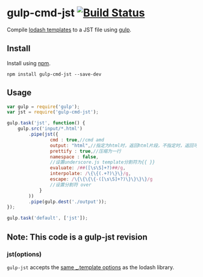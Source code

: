 gulp-cmd-jst [![Build Status](https://travis-ci.org/brucecham/gulp-cmd-jst.svg?branch=master)](https://travis-ci.org/brucecham/gulp-cmd-jst)
========

Compile [lodash templates](http://lodash.com/docs#template) to a JST file using [gulp](https://github.com/wearefractal/gulp).

Install
-------

Install using [npm](https://npmjs.org/package/gulp-cmd-jst).

```
npm install gulp-cmd-jst --save-dev
```

Usage
-----

```js
var gulp = require('gulp');
var jst = require('gulp-cmd-jst');

gulp.task('jst', function() {
    gulp.src('input/*.html')
        .pipe(jst({
                cmd : true,//cmd amd
                output: "html",//指定为html时，返回html片段，不指定时，返回可执行函数
                prettify : true,//压缩为一行
                namespace : false,
                //设置underscore.js template分割符为{{ }}
                evaluate: /##([\s\S]+?)##/g,
                interpolate: /\{\{(.+?)\}\}/g,
                escape: /\{\{\{\{-([\s\S]+?)\}\}\}\}/g
				//设置分割符 over
            }
        ))
        .pipe(gulp.dest('./output'));
});

gulp.task('default', ['jst']);
```

Note: This code is a gulp-jst revision
-------

### jst(options)

`gulp-jst` accepts the [same _.template options](http://lodash.com/docs#template) as the lodash library.
